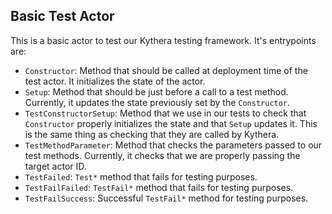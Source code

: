 ## Basic Test Actor

This is a basic actor to test our Kythera testing framework. It's entrypoints are:
- `Constructor`: Method that should be called at deployment time of the test actor. It initializes the state of the actor.
- `Setup`: Method that should be just before a call to a test method. Currently, it updates the state previously set by the 
`Constructor`.
- `TestConstructorSetup`: Method that we use in our tests to check that `Constructor` properly initializes the state and 
that `Setup` updates it. This is the same thing as checking that they are called by Kythera.
- `TestMethodParameter`: Method that checks the parameters passed to our test methods. Currently, it checks that we are 
properly passing the target actor ID.
- `TestFailed`: `Test*` method that fails for testing purposes.
- `TestFailFailed`: `TestFail*` method that fails for testing purposes.
- `TestFailSuccess`: Successful `TestFail*` method for testing purposes. 